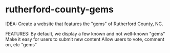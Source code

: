 # rutherford-county-gems

IDEA:
  Create a website that features the "gems" of Rutherford County, NC.
  
FEATURES:
  By default, we display a few known and not well-known "gems"
  Make it easy for users to submit new content
  Allow users to vote, comment on, etc "gems"

